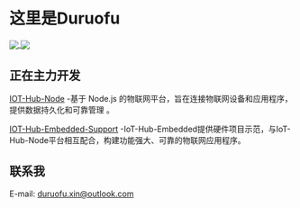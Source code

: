 # 这里是Duruofu


<a href="https://github.com/DuRuofu">
  <img align="center" src="https://du-ruofu-raadme-start-h5qc0qsv5-duruofus-projects.vercel.app/api?username=Duruofu&count_private=true&show_icons=true&theme=dark" />
</a>
<a href="https://github.com/DuRuofu">
  <img align="center" src="https://du-ruofu-raadme-start-h5qc0qsv5-duruofus-projects.vercel.app/api/top-langs/?username=Duruofu&langs_count=8&theme=dark&count_private=true&layout=compact&card_width=280" />
</a>

## 正在主力开发
[IOT-Hub-Node](https://github.com/HubConnectors/IoT-Hub-Node) -基于 Node.js 的物联网平台，旨在连接物联网设备和应用程序，提供数据持久化和可靠管理 。


[IOT-Hub-Embedded-Support](https://github.com/HubConnectors/IOT-Hub-Embedded-Support) -IoT-Hub-Embedded提供硬件项目示范，与IoT-Hub-Node平台相互配合，构建功能强大、可靠的物联网应用程序。

## 联系我
E-mail: duruofu.xin@outlook.com
